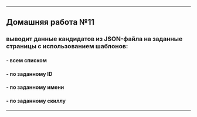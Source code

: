 
***

## Домашняя работа №11

### выводит данные кандидатов из JSON-файла на заданные страницы с использованием шаблонов:  
####                    - всем списком 
####                    - по заданному ID
####                    - по заданному имени
####                    - по заданному скиллу

***
